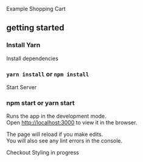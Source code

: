 Example Shopping Cart

## getting started

### Install Yarn

Install dependencies

### `yarn install` or `npm install`

Start Server

### npm start or yarn start

Runs the app in the development mode.<br />
Open [http://localhost:3000](http://localhost:3000) to view it in the browser.

The page will reload if you make edits.<br />
You will also see any lint errors in the console.

Checkout Styling in progress
